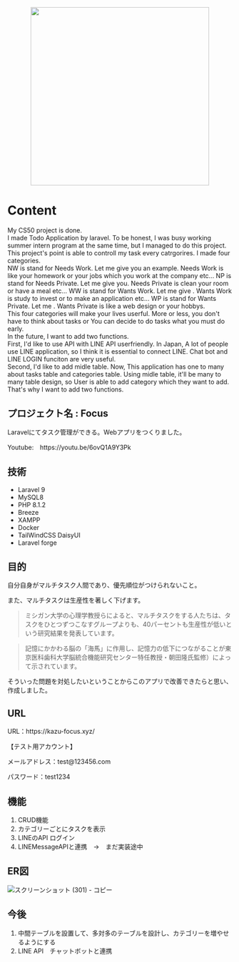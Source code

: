 <p align="center"><a href="https://laravel.com" target="_blank"><img src="https://raw.githubusercontent.com/laravel/art/master/logo-lockup/5%20SVG/2%20CMYK/1%20Full%20Color/laravel-logolockup-cmyk-red.svg" width="400"></a></p>

# Content
My CS50 project is done. <br>
I made Todo Application by laravel. To be honest, I was busy working summer intern program at the same time, but I managed to do this project.<br>
This project's point is able to controll my task every catrgorires. I made four categories.<br>
NW is stand for Needs Work. Let me give you an example. Needs Work is like your homework or your jobs which you work at the company etc... 
NP is stand for Needs Private. Let me give you. Needs Private is clean your room or have a meal etc... 
WW is stand for Wants Work. Let me give . Wants Work is study to invest or to make an application etc...
WP is stand for Wants Private. Let me . Wants Private is like a web design or your hobbys.<br>
This four categories will make your lives userful. More or less, you don't have to think about tasks or You can decide to do tasks what you must do early.<br>
In the future, I want to add two functions.<br>
First, I'd like to use API with LINE API userfriendly. In Japan, A lot of people use LINE application, so I think it is essential to connect LINE.
Chat bot and LINE LOGIN funciton are very useful.<br>
Second, I'd like to add midle table. Now, This application has one to many about tasks table and categories table.
Using midle table, it'll be many to many table design, so User is able to add category which they want to add.<br>
That's why I want to add two functions.


## プロジェクト名 : Focus

<p>Laravelにてタスク管理ができる。Webアプリをつくりました。</p>

<p>Youtube:　https://youtu.be/6ovQ1A9Y3Pk</p> 

## 技術
<ul>
    <li> Laravel 9</li>
    <li> MySQL8 </li>
    <li> PHP 8.1.2 </li>
    <li> Breeze </li>
    <li> XAMPP</li>
    <li> Docker</li>
    <li> TailWindCSS DaisyUI</li>
    <li> Laravel forge</li>
</ul>


## 目的

<p>自分自身がマルチタスク人間であり、優先順位がつけられないこと。</p>

<p>また、マルチタスクは生産性を著しく下げます。</p>

>ミシガン大学の心理学教授らによると、マルチタスクをする人たちは、タスクをひとつずつこなすグループよりも、40パーセントも生産性が低いという研究結果を発表しています。

>記憶にかかわる脳の「海馬」に作用し、記憶力の低下につながることが東京医科歯科大学脳統合機能研究センター特任教授・朝田隆氏監修）によって示されています。

<p>そういった問題を対処したいということからこのアプリで改善できたらと思い、作成しました。</p>

## URL

<p> URL：https://kazu-focus.xyz/ </p>

<p>【テスト用アカウント】</p>

<p>メールアドレス：test@123456.com </p>

<p>パスワード：test1234</p>

## 機能

<ol>
    <li>CRUD機能</li>
    <li>カテゴリーごとにタスクを表示</li>
    <li>LINEのAPI ログイン</li>
    <li>LINEMessageAPIと連携　→　まだ実装途中</li>
</ol>

## ER図


![スクリーンショット (301) - コピー](https://user-images.githubusercontent.com/77597098/157237823-2fe4e4b9-4049-46d4-b1e5-53e09a0236cd.png)

## 今後
<ol>
    <li> 中間テーブルを設置して、多対多のテーブルを設計し、カテゴリーを増やせるようにする</li>
    <li> LINE API　チャットボットと連携</li>
</ol>
